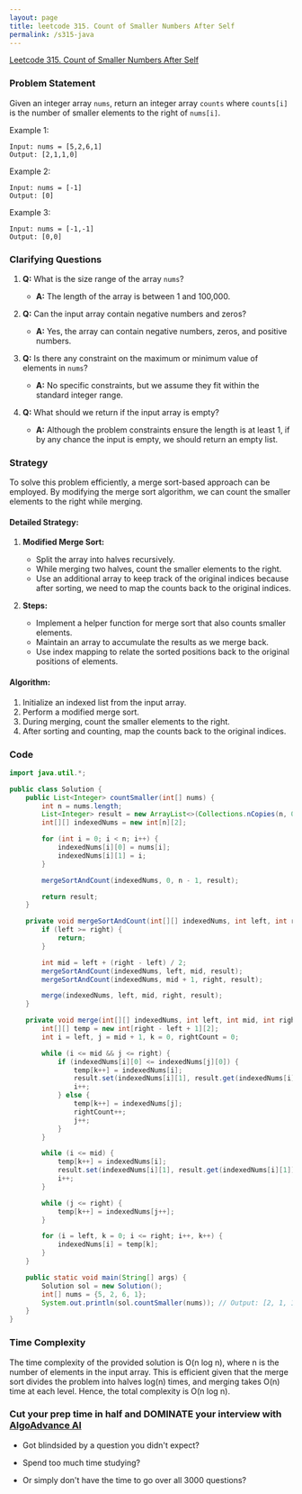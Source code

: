 ```yaml
---
layout: page
title: leetcode 315. Count of Smaller Numbers After Self
permalink: /s315-java
---
```

[Leetcode 315. Count of Smaller Numbers After Self](https://algoadvance.github.io/algoadvance/l315)
### Problem Statement

Given an integer array `nums`, return an integer array `counts` where `counts[i]` is the number of smaller elements to the right of `nums[i]`.

Example 1:
```
Input: nums = [5,2,6,1]
Output: [2,1,1,0]
```
Example 2:
```
Input: nums = [-1]
Output: [0]
```
Example 3:
```
Input: nums = [-1,-1]
Output: [0,0]
```

### Clarifying Questions
1. **Q:** What is the size range of the array `nums`?
   - **A:** The length of the array is between 1 and 100,000.

2. **Q:** Can the input array contain negative numbers and zeros?
   - **A:** Yes, the array can contain negative numbers, zeros, and positive numbers.

3. **Q:** Is there any constraint on the maximum or minimum value of elements in `nums`?
   - **A:** No specific constraints, but we assume they fit within the standard integer range.

4. **Q:** What should we return if the input array is empty?
   - **A:** Although the problem constraints ensure the length is at least 1, if by any chance the input is empty, we should return an empty list.

### Strategy
To solve this problem efficiently, a merge sort-based approach can be employed. By modifying the merge sort algorithm, we can count the smaller elements to the right while merging.

#### Detailed Strategy:
1. **Modified Merge Sort:**
   - Split the array into halves recursively.
   - While merging two halves, count the smaller elements to the right.
   - Use an additional array to keep track of the original indices because after sorting, we need to map the counts back to the original indices.

2. **Steps:**
   - Implement a helper function for merge sort that also counts smaller elements.
   - Maintain an array to accumulate the results as we merge back.
   - Use index mapping to relate the sorted positions back to the original positions of elements.

#### Algorithm:
1. Initialize an indexed list from the input array.
2. Perform a modified merge sort.
3. During merging, count the smaller elements to the right.
4. After sorting and counting, map the counts back to the original indices.

### Code

```java
import java.util.*;

public class Solution {
    public List<Integer> countSmaller(int[] nums) {
        int n = nums.length;
        List<Integer> result = new ArrayList<>(Collections.nCopies(n, 0));
        int[][] indexedNums = new int[n][2];

        for (int i = 0; i < n; i++) {
            indexedNums[i][0] = nums[i];
            indexedNums[i][1] = i;
        }

        mergeSortAndCount(indexedNums, 0, n - 1, result);

        return result;
    }

    private void mergeSortAndCount(int[][] indexedNums, int left, int right, List<Integer> result) {
        if (left >= right) {
            return;
        }

        int mid = left + (right - left) / 2;
        mergeSortAndCount(indexedNums, left, mid, result);
        mergeSortAndCount(indexedNums, mid + 1, right, result);

        merge(indexedNums, left, mid, right, result);
    }

    private void merge(int[][] indexedNums, int left, int mid, int right, List<Integer> result) {
        int[][] temp = new int[right - left + 1][2];
        int i = left, j = mid + 1, k = 0, rightCount = 0;

        while (i <= mid && j <= right) {
            if (indexedNums[i][0] <= indexedNums[j][0]) {
                temp[k++] = indexedNums[i];
                result.set(indexedNums[i][1], result.get(indexedNums[i][1]) + rightCount);
                i++;
            } else {
                temp[k++] = indexedNums[j];
                rightCount++;
                j++;
            }
        }

        while (i <= mid) {
            temp[k++] = indexedNums[i];
            result.set(indexedNums[i][1], result.get(indexedNums[i][1]) + rightCount);
            i++;
        }

        while (j <= right) {
            temp[k++] = indexedNums[j++];
        }

        for (i = left, k = 0; i <= right; i++, k++) {
            indexedNums[i] = temp[k];
        }
    }

    public static void main(String[] args) {
        Solution sol = new Solution();
        int[] nums = {5, 2, 6, 1};
        System.out.println(sol.countSmaller(nums)); // Output: [2, 1, 1, 0]
    }
}
```

### Time Complexity
The time complexity of the provided solution is O(n log n), where n is the number of elements in the input array. This is efficient given that the merge sort divides the problem into halves log(n) times, and merging takes O(n) time at each level. Hence, the total complexity is O(n log n).


### Cut your prep time in half and DOMINATE your interview with [AlgoAdvance AI](https://algoAdvance.com)

- Got blindsided by a question you didn't expect?

- Spend too much time studying?

- Or simply don't have the time to go over all 3000 questions?

